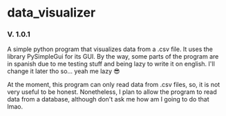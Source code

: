 # data_visualizer
### V. 1.0.1
A simple python program that visualizes data from a .csv file. It uses the library PySimpleGui for its GUI. By the way, some parts of the program are in spanish due to me testing stuff and being lazy to write it on english. I'll change it later tho so... yeah me lazy 😎

At the moment, this program can only read data from .csv files, so, it is not very useful to be honest. Nonetheless, I plan to allow the program to read data from a database, although don't ask me how am I going to do that lmao.
